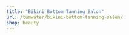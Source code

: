 ```yaml
---
title: "Bikini Bottom Tanning Salon"
url: /tumwater/bikini-bottom-tanning-salon/
shop: beauty
---
```

